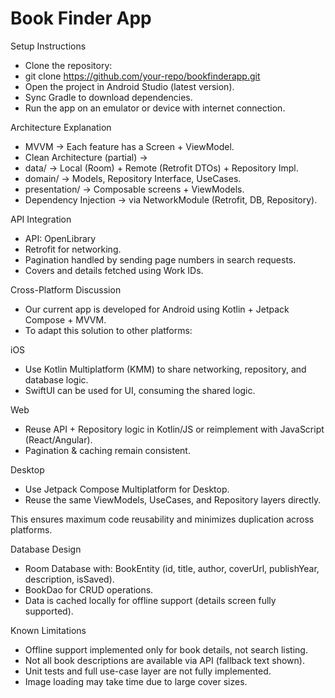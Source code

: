 # Book Finder App

Setup Instructions
- Clone the repository:
- git clone https://github.com/your-repo/bookfinderapp.git
- Open the project in Android Studio (latest version).
- Sync Gradle to download dependencies.
- Run the app on an emulator or device with internet connection.

Architecture Explanation
- MVVM → Each feature has a Screen + ViewModel.
- Clean Architecture (partial) →
- data/ → Local (Room) + Remote (Retrofit DTOs) + Repository Impl.
- domain/ → Models, Repository Interface, UseCases.
- presentation/ → Composable screens + ViewModels.
- Dependency Injection → via NetworkModule (Retrofit, DB, Repository).

API Integration
- API: OpenLibrary
- Retrofit for networking.
- Pagination handled by sending page numbers in search requests.
- Covers and details fetched using Work IDs.

Cross-Platform Discussion
- Our current app is developed for Android using Kotlin + Jetpack Compose + MVVM.
- To adapt this solution to other platforms:

iOS
- Use Kotlin Multiplatform (KMM) to share networking, repository, and database logic.
- SwiftUI can be used for UI, consuming the shared logic.

Web
- Reuse API + Repository logic in Kotlin/JS or reimplement with JavaScript (React/Angular).
- Pagination & caching remain consistent.

Desktop
- Use Jetpack Compose Multiplatform for Desktop.
- Reuse the same ViewModels, UseCases, and Repository layers directly.

This ensures maximum code reusability and minimizes duplication across platforms.


Database Design
- Room Database with:
  BookEntity (id, title, author, coverUrl, publishYear, description, isSaved).
- BookDao for CRUD operations.
- Data is cached locally for offline support (details screen fully supported).

Known Limitations
- Offline support implemented only for book details, not search listing.
- Not all book descriptions are available via API (fallback text shown).
- Unit tests and full use-case layer are not fully implemented.
- Image loading may take time due to large cover sizes.